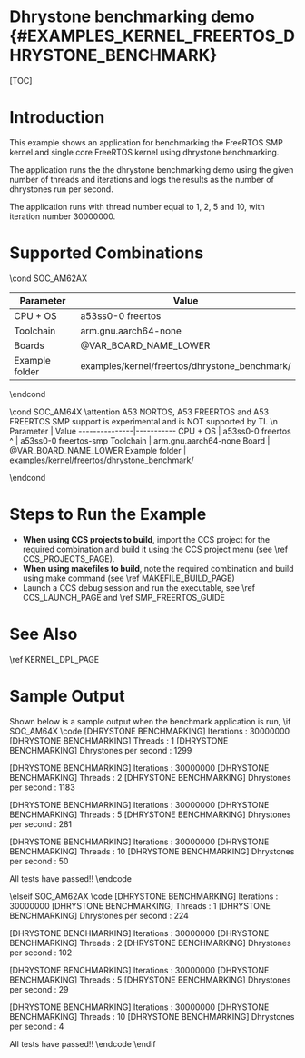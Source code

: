 # Dhrystone benchmarking demo {#EXAMPLES_KERNEL_FREERTOS_DHRYSTONE_BENCHMARK}

[TOC]

# Introduction

This example shows an application for benchmarking the FreeRTOS SMP kernel and single core FreeRTOS kernel using dhrystone benchmarking.

The application runs the the dhrystone benchmarking demo using the given number of threads and iterations and logs the results as the number of dhrystones run per second.

The application runs with thread number equal to 1, 2, 5 and 10, with iteration number 30000000.

# Supported Combinations

\cond SOC_AM62AX

 Parameter      | Value
 ---------------|-----------
 CPU + OS       | a53ss0-0 freertos
 Toolchain      | arm.gnu.aarch64-none
 Boards         | @VAR_BOARD_NAME_LOWER
 Example folder | examples/kernel/freertos/dhrystone_benchmark/

\endcond

\cond SOC_AM64X
\attention A53 NORTOS, A53 FREERTOS and A53 FREERTOS SMP support is experimental and is NOT supported by TI. \n
 Parameter      | Value
 ---------------|-----------
 CPU + OS       | a53ss0-0 freertos
 ^              | a53ss0-0 freertos-smp
 Toolchain      | arm.gnu.aarch64-none
 Board          | @VAR_BOARD_NAME_LOWER
 Example folder | examples/kernel/freertos/dhrystone_benchmark/

\endcond



# Steps to Run the Example

- **When using CCS projects to build**, import the CCS project for the required combination
  and build it using the CCS project menu (see \ref CCS_PROJECTS_PAGE).
- **When using makefiles to build**, note the required combination and build using
  make command (see \ref MAKEFILE_BUILD_PAGE)
- Launch a CCS debug session and run the executable, see \ref CCS_LAUNCH_PAGE and \ref SMP_FREERTOS_GUIDE

# See Also

\ref KERNEL_DPL_PAGE

# Sample Output

Shown below is a sample output when the benchmark application is run,
\if SOC_AM64X
\code
[DHRYSTONE BENCHMARKING] Iterations                       : 30000000
[DHRYSTONE BENCHMARKING] Threads                          : 1
[DHRYSTONE BENCHMARKING] Dhrystones per second            : 1299

[DHRYSTONE BENCHMARKING] Iterations                       : 30000000
[DHRYSTONE BENCHMARKING] Threads                          : 2
[DHRYSTONE BENCHMARKING] Dhrystones per second            : 1183

[DHRYSTONE BENCHMARKING] Iterations                       : 30000000
[DHRYSTONE BENCHMARKING] Threads                          : 5
[DHRYSTONE BENCHMARKING] Dhrystones per second            : 281

[DHRYSTONE BENCHMARKING] Iterations                       : 30000000
[DHRYSTONE BENCHMARKING] Threads                          : 10
[DHRYSTONE BENCHMARKING] Dhrystones per second            : 50

All tests have passed!!
\endcode

\elseif SOC_AM62AX
\code
[DHRYSTONE BENCHMARKING] Iterations                       : 30000000
[DHRYSTONE BENCHMARKING] Threads                          : 1
[DHRYSTONE BENCHMARKING] Dhrystones per second            : 224

[DHRYSTONE BENCHMARKING] Iterations                       : 30000000
[DHRYSTONE BENCHMARKING] Threads                          : 2
[DHRYSTONE BENCHMARKING] Dhrystones per second            : 102

[DHRYSTONE BENCHMARKING] Iterations                       : 30000000
[DHRYSTONE BENCHMARKING] Threads                          : 5
[DHRYSTONE BENCHMARKING] Dhrystones per second            : 29

[DHRYSTONE BENCHMARKING] Iterations                       : 30000000
[DHRYSTONE BENCHMARKING] Threads                          : 10
[DHRYSTONE BENCHMARKING] Dhrystones per second            : 4

All tests have passed!!
\endcode
\endif